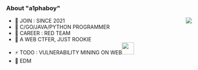### About "a1phaboy"

<img align="right" src="https://github-readme-stats.vercel.app/api?username=a1phaboy&show_icons=true&icon_color=CE1D2D&text_color=718096&bg_color=ffffff&hide_title=true" />


- 🌱 JOIN : SINCE 2021
- 🧠 C/GO/JAVA/PYTHON PROGRAMMER
- 💼 CAREER : RED TEAM
- 🌊 A WEB CTFER, JUST ROOKIE
- ⚡️ TODO : VULNERABILITY MINING ON WEB<img src="https://media.giphy.com/media/WUlplcMpOCEmTGBtBW/giphy.gif" width="33">
- 🎵 EDM
